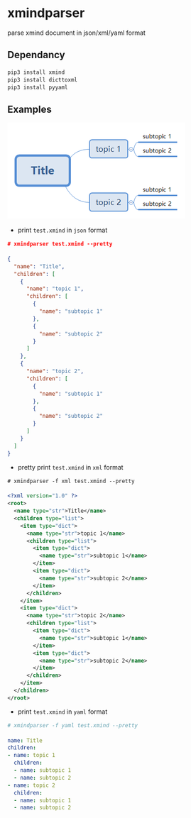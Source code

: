 # xmindparser

parse xmind document in json/xml/yaml format

## Dependancy

```bash
pip3 install xmind
pip3 install dicttoxml
pip3 install pyyaml
```

## Examples

![test.png](test.png)

- print `test.xmind` in `json` format

```json
# xmindparser test.xmind --pretty

{
  "name": "Title",
  "children": [
    {
      "name": "topic 1",
      "children": [
        {
          "name": "subtopic 1"
        },
        {
          "name": "subtopic 2"
        }
      ]
    },
    {
      "name": "topic 2",
      "children": [
        {
          "name": "subtopic 1"
        },
        {
          "name": "subtopic 2"
        }
      ]
    }
  ]
}
```

- pretty print `test.xmind` in `xml` format

```xml
# xmindparser -f xml test.xmind --pretty

<?xml version="1.0" ?>
<root>
  <name type="str">Title</name>
  <children type="list">
    <item type="dict">
      <name type="str">topic 1</name>
      <children type="list">
        <item type="dict">
          <name type="str">subtopic 1</name>
        </item>
        <item type="dict">
          <name type="str">subtopic 2</name>
        </item>
      </children>
    </item>
    <item type="dict">
      <name type="str">topic 2</name>
      <children type="list">
        <item type="dict">
          <name type="str">subtopic 1</name>
        </item>
        <item type="dict">
          <name type="str">subtopic 2</name>
        </item>
      </children>
    </item>
  </children>
</root>
```

- print `test.xmind` in `yaml` format

```yaml
# xmindparser -f yaml test.xmind --pretty

name: Title
children:
- name: topic 1
  children:
  - name: subtopic 1
  - name: subtopic 2
- name: topic 2
  children:
  - name: subtopic 1
  - name: subtopic 2
```
